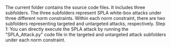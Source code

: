 The current folder contains the source code files. It includes three subfolders. The three subfolders represent SPLA white-box attacks under three different norm constraints. Within each norm constraint, there are two subfolders representing targeted and untargeted attacks, respectively. 
Step 1: You can directly execute the SPLA attack by running the "SPLA_Attack.py" code file in the targeted and untargeted attack subfolders under each norm constraint.
